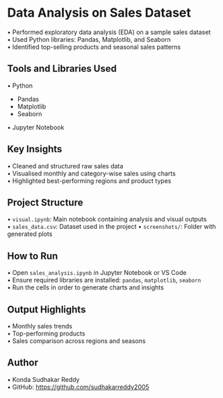 # Data Analysis on Sales Dataset

• Performed exploratory data analysis (EDA) on a sample sales dataset  
• Used Python libraries: Pandas, Matplotlib, and Seaborn  
• Identified top-selling products and seasonal sales patterns  



## Tools and Libraries Used

• Python  
  - Pandas  
  - Matplotlib  
  - Seaborn
  
   • Jupyter Notebook



## Key Insights

• Cleaned and structured raw sales data  
• Visualised monthly and category-wise sales using charts  
• Highlighted best-performing regions and product types



## Project Structure

• `visual.ipynb`: Main notebook containing analysis and visual outputs  
• `sales_data.csv`: Dataset used in the project 
• `screenshots/`: Folder with generated plots 



## How to Run

• Open `sales_analysis.ipynb` in Jupyter Notebook or VS Code  
• Ensure required libraries are installed: `pandas`, `matplotlib`, `seaborn`  
• Run the cells in order to generate charts and insights


## Output Highlights

• Monthly sales trends  
• Top-performing products  
• Sales comparison across regions and seasons



## Author

• Konda Sudhakar Reddy  
• GitHub: https://github.com/sudhakarreddy2005
